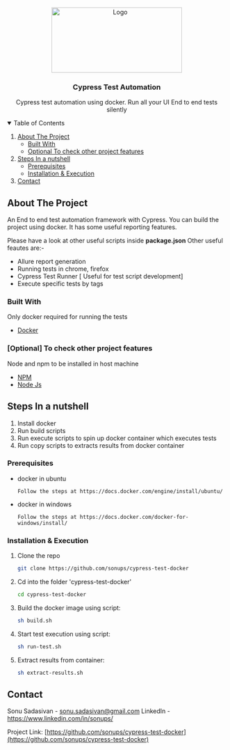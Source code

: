 <!--
*** Thanks for checking out the Best-README-Template. If you have a suggestion
*** that would make this better, please fork the repo and create a pull request
*** or simply open an issue with the tag "enhancement".
*** Thanks again! Now go create something AMAZING! :D
-->



<!-- PROJECT SHIELDS -->
<!--
*** I'm using markdown "reference style" links for readability.
*** Reference links are enclosed in brackets [ ] instead of parentheses ( ).
*** See the bottom of this document for the declaration of the reference variables
*** for contributors-url, forks-url, etc. This is an optional, concise syntax you may use.
*** https://www.markdownguide.org/basic-syntax/#reference-style-links
-->


<!-- PROJECT LOGO -->
<br />
<p align="center">
   <a href="https://github.com/sonups/cypress-test-docker">
   <img src="https://hackernoon.com/hn-images/1*IrV85j4bpBjZocD5jVnCHQ.jpeg" alt="Logo" width="300" height="150">
   </a>
<h3 align="center">Cypress Test Automation</h3>
<p align="center">
   Cypress test automation using docker. Run all your UI End to end tests silently 
</p>
<!-- TABLE OF CONTENTS -->
<details open="open">
   <summary>Table of Contents</summary>
   <ol>
      <li>
         <a href="#about-the-project">About The Project</a>
         <ul>
            <li><a href="#built-with">Built With</a></li>
         </ul>
         <ul>
            <li><a href="#optional-to-check-other-project-features">Optional To check other project features</a></li>
         </ul>
      </li>
      <li>
         <a href="#steps-in-a-nutshell">Steps In a nutshell</a>
         <ul>
            <li><a href="#prerequisites">Prerequisites</a></li>
            <li><a href="#installation--execution">Installation & Execution</a></li>
         </ul>
      </li>
      <li><a href="#contact">Contact</a></li>
   </ol>
</details>



<!-- ABOUT THE PROJECT -->
## About The Project


An End to end test automation framework with Cypress. You can build the project using docker. It has some useful reporting features.

Please have a look at other useful scripts inside  **package.json**
Other useful feautes are:-
 - Allure report generation
 - Running tests in chrome, firefox 
 - Cypress Test Runner [ Useful for test script development]
 - Execute specific tests by tags 

### Built With

Only docker required for running the tests
* [Docker](https://www.docker.com/)

### [Optional] To check other project features
Node and npm to be installed in host machine

* [NPM](https://www.npmjs.com/)
* [Node Js](https://nodejs.org/en/)




<!-- GETTING STARTED -->
## Steps In a nutshell

1. Install docker 
2. Run build scripts 
3. Run execute scripts to spin up docker container which executes tests
4. Run copy scripts to extracts results from docker container

### Prerequisites

* docker in ubuntu 
  ```
  Follow the steps at https://docs.docker.com/engine/install/ubuntu/
  ```

* docker in windows  
  ```
  Follow the steps at https://docs.docker.com/docker-for-windows/install/
  ```

### Installation & Execution

1. Clone the repo
   ```sh
   git clone https://github.com/sonups/cypress-test-docker
   ```
2. Cd into the folder 'cypress-test-docker'
   ```sh
   cd cypress-test-docker
   ```
3. Build the docker image using script:
   ```sh
   sh build.sh
   ```
4. Start test execution using script:
   ```sh
   sh run-test.sh
   ```   
5. Extract results from container:
   ```sh
   sh extract-results.sh
   ```   
   

<!-- CONTACT -->
## Contact

Sonu Sadasivan - sonu.sadasivan@gmail.com
LinkedIn - https://www.linkedin.com/in/sonups/

Project Link: [https://github.com/sonups/cypress-test-docker](https://github.com/sonups/cypress-test-docker)

